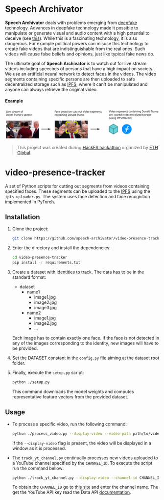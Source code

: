 # Speech Archivator
**Speech Archivator** deals with problems emerging from [deepfake](https://en.wikipedia.org/wiki/Deepfake) technology. 
Advances in deepfake technology made it possible to manipulate or generate visual and audio content with a high potential to deceive (see [this](https://www.youtube.com/watch?v=cQ54GDm1eL0)).
While this is a fascinating technology, it is also dangerous. 
For example political powers can misuse this technology to create fake videos that are indistinguishable from the real ones. Such videos will cause false beliefs and opinions, just like typical fake news do. 

The ultimate goal of **Speech Archivator** is to watch out for live stream videos including speeches of persons that have a high impact on society. 
We use an artificial neural network to detect faces in the videos.
The video segments containing specific persons are then uploaded to safe decentralized storage such as [IPFS](https://ipfs.io/), where it can't be manipulated and anyone can always retrieve the original video.  

#### Example
![](example.gif)

> This project was created during [HackFS hackathon](https://hackfs.com/) 
> organized by [ETH Global](https://ethglobal.co/).

# video-presence-tracker

A set of Python scripts for cutting out segments from videos containing specified faces.
These segments can be uploaded to the [IPFS](https://ipfs.io/) using the ```ipfs_uploader.py```.
The system uses face detection and face recognition implemented in PyTorch.

## Installation

1. Clone the project:
    ```bash
    git clone https://github.com/speech-archivator/video-presence-tracker.git
    ```

2. Enter the directory and install the dependencies:
    ```bash
    cd video-presence-tracker
    pip install -r requirements.txt
    ```

3. Create a dataset with identities to track.
    The data has to be in the standard format:
    * dataset
        * name1
            * image1.jpg
            * image2.jpg
            * image3.jpg
        * name2
            * image1.jpg
            * image2.jpg
            * ...

    Each image has to contain exactly one face.
    If the face is not detected in any of the images corresponding to the identity, new images will have to be provided.

4. Set the DATASET constant in the ```config.py``` file aiming at the dataset root folder.

5. Finally, execute the ```setup.py``` script:
    ```bash
    python ./setup.py
    ```
   This command downloads the model weights and computes representative feature vectors from the
   provided dataset.

## Usage
- To process a specific video, run the following command:
    ```bash
    python ./process_video.py --display-video --video-path path/to/video.mp4
    ```
    If the ```--display-video``` flag is present, the video will be displayed in a window as it is processed.
    
- The ```track_yt_channel.py``` continually processes new videos uploaded to a YouTube channel specified by the ```CHANNEL_ID```.
    To execute the script run the command bellow:
    ```bash
    python ./track_yt_channel.py --display-video --channel-id CHANNEL_ID --yt-api-key API_KEY
    ```
    To obtain the ```CHANNEL_ID``` go to [this site](https://socialnewsify.com/get-channel-id-by-username-youtube/)
    and enter the channel name.
    The get the YouTube API key read the Data API [documentation](https://developers.google.com/youtube/v3/getting-started). 